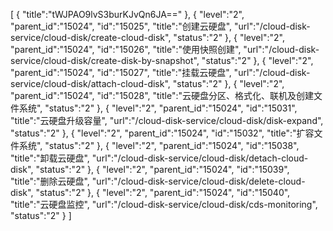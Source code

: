 [
	{
		"title":"tWJPAO9lvS3burKJvQn6JA=="
	},
	{
		"level":"2",
		"parent_id":"15024",
		"id":"15025",
		"title":"创建云硬盘",
		"url":"/cloud-disk-service/cloud-disk/create-cloud-disk",
		"status":"2"
	},
	{
		"level":"2",
		"parent_id":"15024",
		"id":"15026",
		"title":"使用快照创建",
		"url":"/cloud-disk-service/cloud-disk/create-disk-by-snapshot",
		"status":"2"
	},
	{
		"level":"2",
		"parent_id":"15024",
		"id":"15027",
		"title":"挂载云硬盘",
		"url":"/cloud-disk-service/cloud-disk/attach-cloud-disk",
		"status":"2"
	},
	{
		"level":"2",
		"parent_id":"15024",
		"id":"15028",
		"title":"云硬盘分区、格式化、联机及创建文件系统",
		"status":"2"
	},
	{
		"level":"2",
		"parent_id":"15024",
		"id":"15031",
		"title":"云硬盘升级容量",
		"url":"/cloud-disk-service/cloud-disk/disk-expand",
		"status":"2"
	},
	{
		"level":"2",
		"parent_id":"15024",
		"id":"15032",
		"title":"扩容文件系统",
		"status":"2"
	},
	{
		"level":"2",
		"parent_id":"15024",
		"id":"15038",
		"title":"卸载云硬盘",
		"url":"/cloud-disk-service/cloud-disk/detach-cloud-disk",
		"status":"2"
	},
	{
		"level":"2",
		"parent_id":"15024",
		"id":"15039",
		"title":"删除云硬盘",
		"url":"/cloud-disk-service/cloud-disk/delete-cloud-disk",
		"status":"2"
	},
	{
		"level":"2",
		"parent_id":"15024",
		"id":"15040",
		"title":"云硬盘监控",
		"url":"/cloud-disk-service/cloud-disk/cds-monitoring",
		"status":"2"
	}
]